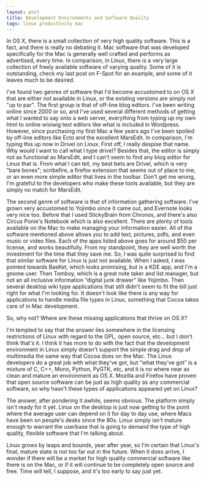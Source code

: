 ```yaml
--- 
layout: post
title: Development Environments and Software Quality
tags: linux productivity mac
---
```


In OS X, there is a small collection of very high quality software.  This is a fact, and there is really no debating it.  Mac software that was developed specifically for the Mac is generally  well crafted and performs as advertised, every time.  In comparison, in Linux, there is a very large collection of freely available software of varying quality.  Some of it is outstanding, check my last post on F-Spot for an example, and some of it leaves much to be desired.

I've found two genres of software that I'd become accustomed to on OS X that are either not available in Linux, or the existing versions are simply not "up to par".  The first group is that of off-line blog editors.  I've been writing online since 2000 or so, and I've used several different methods of getting what I wanted to say onto a web server, everything from typing up my own html to online wisiwig text editors like what is included in Wordpress.  However, since purchasing my first Mac a few years ago I've been spoiled by off-line editors like Ecto and the excellent MarsEdit.  In comparison, I'm typing this up now in Drivel on Linux.  First off, I really despise that name.  Why would I want to call what I type drivel?  Besides that, the editor is simply not as functional as MarsEdit, and I can't seem to find any blog editor for Linux that is.  From what I can tell, my best bets are Drivel, which is very "bare bones"; scribefire, a firefox extension that seems out of place to me; or an even more simple editor that lives in the toolbar.  Don't get me wrong, I'm grateful to the developers who make these tools available, but they are simply no match for MarsEdit.

The second genre of software is that of information gathering software.  I've grown very accustomed to Yojimbo since it came out, and Evernote looks very nice too.  Before that I used StickyBrain from Chronos, and there's also Circus Ponie's Notebook which is also excellent.  There are plenty of tools available on the Mac to make managing your information easier.  All of the software mentioned above allows you to add text, pictures, pdfs, and even music or video files.  Each of the apps listed above goes for around $50 per license, and works beautifully.  From my standpoint, they are well worth the investment for the time that they save me.  So, I was quite surprised to find that similar software for Linux is just not available.  When I asked, I was pointed towards BasKet, which looks promising, but is a KDE app, and I'm a gnome user.  Then Tomboy, which is a great note taker and list manager, but not an all inclusive information “digital junk drawer” like Yojimbo. Then several desktop wiki type applications that still didn't seem to fit the bill just right for what I'm looking for.  It doesn't look like there is any way for applications to handle media file types in Linux, something that Cocoa takes care of in Mac development.

So, why not?  Where are these missing applications that thrive on OS X?

I'm tempted to say that the answer lies somewhere in the licensing restrictions of Linux with regard to the GPL, open source, etc... but I don't think that's it.  I think it has more to do with the fact that the development environment in Linux simply doesn't support the simple drag and drop of multimedia the same way that Cocoa does on the Mac.  The Linux developers do a great job with what they've got, but  “what they've got” is a mixture of C, C++, Mono, Python, PyGTK, etc, and it is no where near as clean and mature an environment as OS X.  Mozilla and Firefox have proven that open source software can be just as high quality as any commercial software, so why hasn't these types of applications appeared yet on Linux?

The answer, after pondering it awhile, seems obvious.  The platform simply isn't ready for it yet.  Linux on the desktop is just now getting to the point where the average user can depend on it for day to day use, where Macs have been on people's desks since the 80s.  Linux simply isn't mature enough to warrant the userbase that is going to demand the type of high quality, flexible software that I'm talking about.

Linux grows by leaps and bounds, year after year, so I'm certain that Linux's final, mature state is not too far out in the future.  When it does arrive, I wonder if there will be a market for high quality commercial software like there is on the Mac, or if it will continue to be completely open source and free.  Time will tell, I suppose, and it's too early to say just yet.

